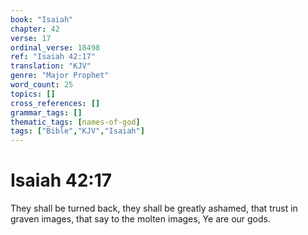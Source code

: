 ```yaml
---
book: "Isaiah"
chapter: 42
verse: 17
ordinal_verse: 18498
ref: "Isaiah 42:17"
translation: "KJV"
genre: "Major Prophet"
word_count: 25
topics: []
cross_references: []
grammar_tags: []
thematic_tags: [names-of-god]
tags: ["Bible","KJV","Isaiah"]
---
```


# Isaiah 42:17

They shall be turned back, they shall be greatly ashamed, that trust in graven images, that say to the molten images, Ye are our gods.
